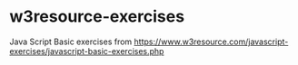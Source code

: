 # w3resource-exercises
Java Script Basic exercises from https://www.w3resource.com/javascript-exercises/javascript-basic-exercises.php
